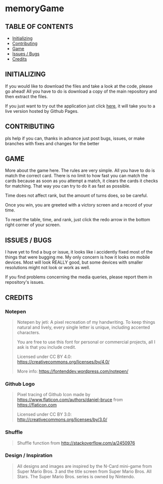 # memoryGame

## TABLE OF CONTENTS
* [Initializing](#initializing)
* [Contributing](#contributing)
* [Game](#game)
* [Issues / Bugs](#issues--bugs)
* [Credits](#credits)

## INITIALIZING
If you would like to download the files and take a look at the code, please go ahead! All you have to do is download a copy of the main repository and then extract the files.

If you just want to try out the application just click [here](), it will take you to a live version hosted by Github Pages.

## CONTRIBUTING
pls help
if you can, thanks in advance
just post bugs, issues, or make branches with fixes and changes for the better

## GAME
More about the game here. The rules are very simple. All you have to do is match the correct card. There is no limit to how fast you can match the cards because as soon as you attempt a match, it clears the cards it checks for matching. That way you can try to do it as fast as possible. 

Time does not affect rank, but the amount of turns does, so be careful.

Once you win, you are greeted with a victory screen and a record of your time.

To reset the table, time, and rank, just click the redo arrow in the bottom right corner of your screen.

## ISSUES / BUGS

I have yet to find a bug or issue, it looks like i accidently fixed most of the things that were bugging me. My only concern is how it looks on mobile devices. Most will look REALLY good, but some devices with smaller resolutions might not look or work as well. 

If you find problems concerning the media queries, please report them in repository's issues.

## CREDITS

### Notepen
>Notepen by jeti: A pixel recreation of my handwriting. To keep things natural and lively, every single letter is unique, including
>accented characters.
>
>You are free to use this font for personal or commercial projects, all I ask is that you include credit.
>
>Licensed under CC BY 4.0: https://creativecommons.org/licenses/by/4.0/
>
>More info: https://fontenddev.wordpress.com/notepen/

### Github Logo
>Pixel tracing of Github Icon made by https://www.flaticon.com/authors/daniel-bruce from https://flaticon.com
>
>Licensed under CC BY 3.0: http://creativecommons.org/licenses/by/3.0/

### Shuffle
>Shuffle function from http://stackoverflow.com/a/2450976

### Design / Inspiration
> All designs and images are inspired by the N-Card mini-game from Super Mario Bros. 3 and the title screen from Super Mario Bros. All
> Stars. The Super Mario Bros. series is owned by Nintendo.
